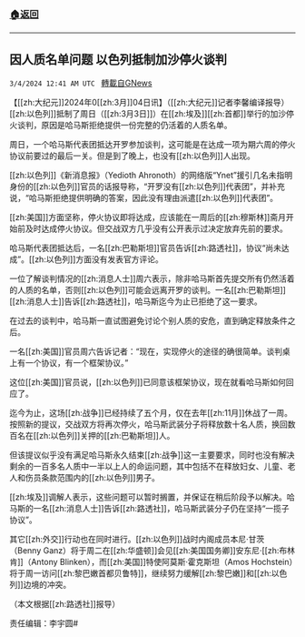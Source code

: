 ###  [:house:返回](README.md)
---


## 因人质名单问题 以色列抵制加沙停火谈判
`3/4/2024 12:41 AM UTC ` [轉載自GNews](https://gnews.org/articles/2361952)

【[[zh:大纪元]]2024年0[[zh:3月]]04日讯】（[[zh:大纪元]]记者李馨编译报导）[[zh:以色列]]抵制了周日（[[zh:3月3日]]）在[[zh:埃及]][[zh:首都]]举行的加沙停火谈判，原因是哈马斯拒绝提供一份完整的仍活着的人质名单。

周日，一个哈马斯代表团抵达开罗参加谈判，这可能是在达成一项为期六周的停火协议前要过的最后一关。但是到了晚上，也没有[[zh:以色列]]人出现。

[[zh:以色列]]《新消息报》（Yedioth Ahronoth）的网络版“Ynet”援引几名未指明身份的[[zh:以色列]]官员的话报导称，“开罗没有[[zh:以色列]]代表团”，并补充说，“哈马斯拒绝提供明确的答案，因此没有理由派遣[[zh:以色列]]代表团”。

[[zh:美国]]方面坚称，停火协议即将达成，应该能在一周后的[[zh:穆斯林]]斋月开始前及时达成停火协议。但交战双方几乎没有公开表示过决定放弃先前的要求。

哈马斯代表团抵达后，一名[[zh:巴勒斯坦]]官员告诉[[zh:路透社]]，协议“尚未达成”。[[zh:以色列]]方面没有发表官方评论。

一位了解谈判情况的[[zh:消息人士]]周六表示，除非哈马斯首先提交所有仍然活着的人质的名单，否则[[zh:以色列]]可能会远离开罗的谈判。一名[[zh:巴勒斯坦]][[zh:消息人士]]告诉[[zh:路透社]]，哈马斯迄今为止已拒绝了这一要求。

在过去的谈判中，哈马斯一直试图避免讨论个别人质的安危，直到确定释放条件之后。

一名[[zh:美国]]官员周六告诉记者：“现在，实现停火的途径的确很简单。谈判桌上有一个协议，有一个框架协议。”

这位[[zh:美国]]官员说，[[zh:以色列]]已同意该框架协议，现在就看哈马斯如何回应了。

迄今为止，这场[[zh:战争]]已经持续了五个月，仅在去年[[zh:11月]]休战了一周。按照新的提议，交战双方将再次停火，哈马斯武装分子将释放数十名人质，换回数百名在[[zh:以色列]]关押的[[zh:巴勒斯坦]]人。

但该提议似乎没有满足哈马斯永久结束[[zh:战争]]这一主要要求，同时也没有解决剩余的一百多名人质中一半以上人的命运问题，其中包括不在释放妇女、儿童、老人和伤员条款范围内的[[zh:以色列]]男子。

[[zh:埃及]]调解人表示，这些问题可以暂时搁置，并保证在稍后阶段予以解决。哈马斯的一名[[zh:消息人士]]告诉[[zh:路透社]]，哈马斯武装分子仍在坚持“一揽子协议”。

其它[[zh:外交]]行动也在同时进行。[[zh:以色列]]战时内阁成员本尼‧甘茨（Benny Ganz）将于周二在[[zh:华盛顿]]会见[[zh:美国国务卿]]安东尼‧[[zh:布林肯]]（Antony Blinken），而[[zh:美国]]特使阿莫斯‧霍克斯坦（Amos Hochstein）将于周一访问[[zh:黎巴嫩首都贝鲁特]]，继续努力缓解[[zh:黎巴嫩]]和[[zh:以色列]]边境的冲突。

（本文根据[[zh:路透社]]报导）

责任编辑：李宇圆#
